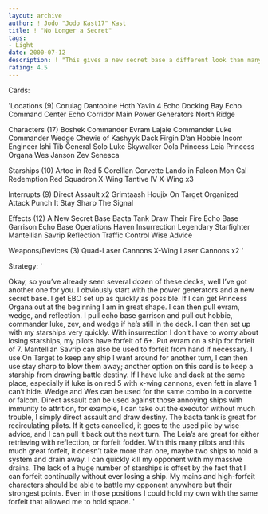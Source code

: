 ```yaml
---
layout: archive
author: ! Jodo "Jodo Kast17" Kast
title: ! "No Longer a Secret"
tags:
- Light
date: 2000-07-12
description: ! "This gives a new secret base a different look than many people have overlooked."
rating: 4.5
---
```

Cards: 

'Locations (9)
Corulag
Dantooine
Hoth
Yavin 4
Echo Docking Bay
Echo Command Center
Echo Corridor
Main Power Generators
North Ridge

Characters (17)
Boshek
Commander Evram Lajaie
Commander Luke
Commander Wedge
Chewie of Kashyyk
Dack
Firgin D’an
Hobbie
Incom Engineer
Ishi Tib
General Solo
Luke Skywalker
Oola
Princess Leia
Princess Organa
Wes Janson
Zev Senesca

Starships (10)
Artoo in Red 5
Corellian Corvette
Lando in Falcon
Mon Cal
Redemption
Red Squadron X-Wing
Tantive IV
X-Wing x3

Interrupts (9)
Direct Assault x2
Grimtaash
Houjix
On Target
Organized Attack
Punch It
Stay Sharp
The Signal

Effects (12)
A New Secret Base
Bacta Tank
Draw Their Fire
Echo Base Garrison
Echo Base Operations
Haven
Insurrection
Legendary Starfighter
Mantellian Savrip
Reflection
Traffic Control
Wise Advice

Weapons/Devices (3)
Quad-Laser Cannons
X-Wing Laser Cannons x2
'

Strategy: '

Okay, so you&#8217;ve already seen several dozen of these decks, well I&#8217;ve got another one for you.
	I obviously start with the power generators and a new secret base.  I get EBO set up as quickly as possible.  If I can get Princess Organa out at the beginning I am in great shape.  I can then pull evram, wedge, and reflection.  I pull echo base garrison and pull out hobbie, commander luke, zev, and wedge if he&#8217;s still in the deck.  I can then set up with my starships very quickly.  With insurrection I don&#8217;t have to worry about losing starships, my pilots have forfeit of 6+.  Put evram on a ship for forfeit of 7.  Mantellian Savrip can also be used to forfeit from hand if necessary.
	 I use On Target to keep any ship I want around for another turn, I can then use stay sharp to blow them away; another option on this card is to keep a starship from drawing battle destiny.  If I have luke and dack at the same place, especially if luke is on red 5 with x-wing cannons, even fett in slave 1 can&#8217;t hide.  Wedge and Wes can be used for the same combo in a corvette or falcon.  Direct assault can be used against those annoying ships with immunity to attrition, for example, I can take out the executor without much trouble, I simply direct assault and draw destiny.
	The bacta tank is great for recirculating pilots.  If it gets cancelled, it goes to the used pile by wise advice, and I can pull it back out the next turn.  The Leia&#8217;s are great for either retrieving with reflection, or forfeit fodder.
	With this many pilots and this much great forfeit, it doesn&#8217;t take more than one, maybe two ships to hold a system and drain away.  I can quickly kill my opponent with my massive drains.  The lack of a huge number of starships is offset by the fact that I can forfeit continually without ever losing a ship.
	My mains and high-forfeit characters should be able to battle my opponent anywhere but their strongest points.	Even in those positions I could hold my own with the same forfeit that allowed me to hold space.
'